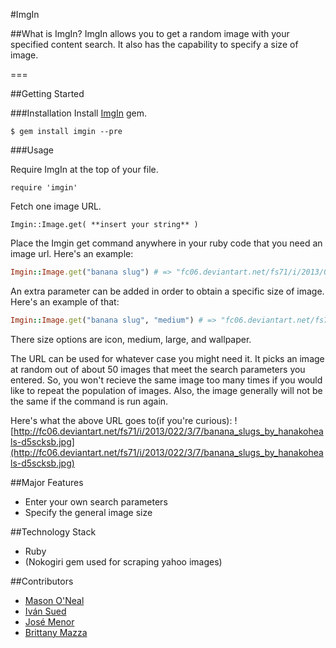 #ImgIn

##What is ImgIn?
ImgIn allows you to get a random image with your specified content search. It also has the capability to specify a size of image. 

===

##Getting Started

###Installation
Install [ImgIn](https://rubygems.org/gems/imgin) gem.

```
$ gem install imgin --pre
```

###Usage

Require ImgIn at the top of your file.

```
require 'imgin'
```

Fetch one image URL.

```
Imgin::Image.get( **insert your string** )
```

Place the Imgin get command anywhere in your ruby code that you need an image url. Here's an example: 

```ruby
Imgin::Image.get("banana slug") # => "fc06.deviantart.net/fs71/i/2013/022/3/7/banana_slugs_by_hanakoheals-d5scksb.jpg"
```

An extra parameter can be added in order to obtain a specific size of image. Here's an example of that:

```ruby
Imgin::Image.get("banana slug", "medium") # => "fc06.deviantart.net/fs71/i/2013/022/3/7/banana_slugs_by_hanakoheals-d5scksb.jpg"
```

There size options are icon, medium, large, and wallpaper.

The URL can be used for whatever case you might need it. It picks an image at random out of about 50 images that meet the search parameters you entered. So, you won't recieve the same image too many times if you would like to repeat the population of images. Also, the image generally will not be the same if the command is run again. 

Here's what the above URL goes to(if you're curious):
![http://fc06.deviantart.net/fs71/i/2013/022/3/7/banana_slugs_by_hanakoheals-d5scksb.jpg](http://fc06.deviantart.net/fs71/i/2013/022/3/7/banana_slugs_by_hanakoheals-d5scksb.jpg)

##Major Features
- Enter your own search parameters
- Specify the general image size

##Technology Stack
- Ruby
- (Nokogiri gem used for scraping yahoo images)

##Contributors
- [Mason O'Neal](https://github.com/MasonONeal)
- [Iván Sued](https://github.com/thefenry)
- [José Menor](https://github.com/menor)
- [Brittany Mazza](https://github.com/LadyMozzarella)


